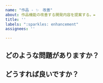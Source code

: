 ```yaml
---
name: "作品 - ✨　改善"
about: 作品機能の改善する開発内容を提案する。✒
title: ''
labels: ":sparkles: enhancement"
assignees: ''

---
```


## どのような問題がありますか？

## どうすれば良いですか？